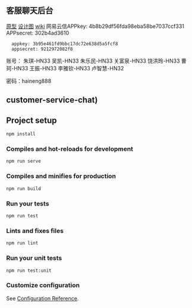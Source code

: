 ## 客服聊天后台      
[原型](https://pb2syt.axshare.com)
[设计图](https://lanhuapp.com/url/WcLMS)
[wiki](http://wiki.niuguwang.com:8090/pages/viewpage.action?pageId=10356539)
网易云信APPkey: 4b8b29df56fda98eba58be7037ccf331
      APPsecret: 302b4ad3610

      appkey: 3b95e461fd9bbc17dc72e638d5a5fcf8
      appsecret: 9212972082f8

账号：
      朱琪-HN33
      吴凯-HN33
      朱乐民-HN33
      关富泉-HN33
      饶洪玲-HN33
      曹珂-HN33
      王振-HN33
      李雅钦-HN33
      卢智慧-HN32

密码：haineng888


## customer-service-chat)

## Project setup
```
npm install
```

### Compiles and hot-reloads for development
```
npm run serve
```

### Compiles and minifies for production
```
npm run build
```

### Run your tests
```
npm run test
```

### Lints and fixes files
```
npm run lint
```

### Run your unit tests
```
npm run test:unit
```

### Customize configuration
See [Configuration Reference](https://cli.vuejs.org/config/).
